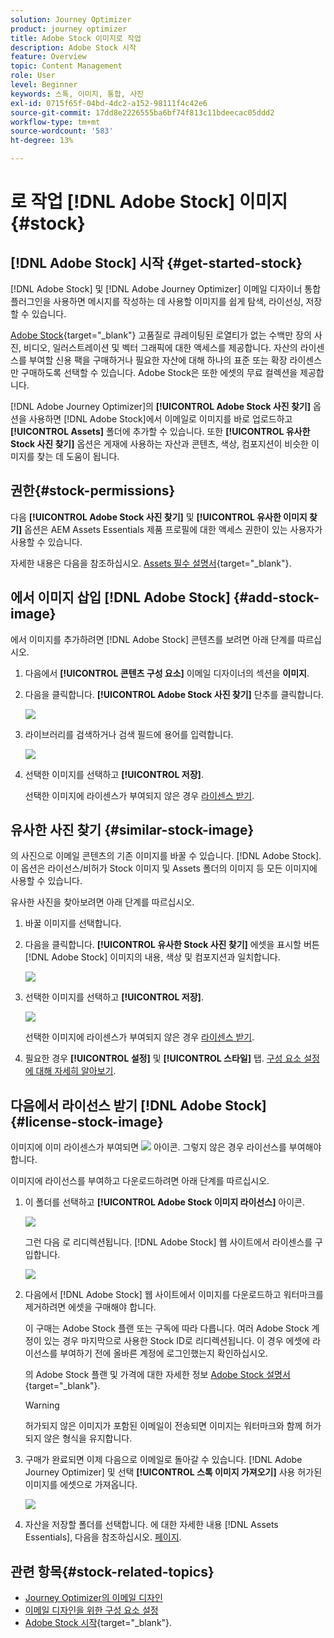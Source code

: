 ```yaml
---
solution: Journey Optimizer
product: journey optimizer
title: Adobe Stock 이미지로 작업
description: Adobe Stock 시작
feature: Overview
topic: Content Management
role: User
level: Beginner
keywords: 스톡, 이미지, 통합, 사진
exl-id: 0715f65f-04bd-4dc2-a152-98111f4c42e6
source-git-commit: 17dd8e2226555ba6bf74f813c11bdeecac05ddd2
workflow-type: tm+mt
source-wordcount: '583'
ht-degree: 13%

---
```


# 로 작업 [!DNL Adobe Stock] 이미지 {#stock}

## [!DNL Adobe Stock] 시작 {#get-started-stock}

[!DNL Adobe Stock] 및 [!DNL Adobe Journey Optimizer] 이메일 디자이너 통합 플러그인을 사용하면 메시지를 작성하는 데 사용할 이미지를 쉽게 탐색, 라이선싱, 저장할 수 있습니다.

[Adobe Stock](https://helpx.adobe.com/stock/get-started.html){target="_blank"} 고품질로 큐레이팅된 로열티가 없는 수백만 장의 사진, 비디오, 일러스트레이션 및 벡터 그래픽에 대한 액세스를 제공합니다. 자산의 라이센스를 부여할 신용 팩을 구매하거나 필요한 자산에 대해 하나의 표준 또는 확장 라이센스만 구매하도록 선택할 수 있습니다. Adobe Stock은 또한 에셋의 무료 컬렉션을 제공합니다.

[!DNL Adobe Journey Optimizer]의 **[!UICONTROL Adobe Stock 사진 찾기]** 옵션을 사용하면 [!DNL Adobe Stock]에서 이메일로 이미지를 바로 업로드하고 **[!UICONTROL Assets]** 폴더에 추가할 수 있습니다. 또한 **[!UICONTROL 유사한 Stock 사진 찾기]** 옵션은 게재에 사용하는 자산과 콘텐츠, 색상, 컴포지션이 비슷한 이미지를 찾는 데 도움이 됩니다.

## 권한{#stock-permissions}

다음 **[!UICONTROL Adobe Stock 사진 찾기]** 및 **[!UICONTROL 유사한 이미지 찾기]** 옵션은 AEM Assets Essentials 제품 프로필에 대한 액세스 권한이 있는 사용자가 사용할 수 있습니다.

자세한 내용은 다음을 참조하십시오. [Assets 필수 설명서](https://experienceleague.adobe.com/docs/experience-manager-assets-essentials/help/get-started-admins/deploy-administer.html#add-users-to-essentials){target="_blank"}.

## 에서 이미지 삽입 [!DNL Adobe Stock] {#add-stock-image}

에서 이미지를 추가하려면 [!DNL Adobe Stock] 콘텐츠를 보려면 아래 단계를 따르십시오.

1. 다음에서 **[!UICONTROL 콘텐츠 구성 요소]** 이메일 디자이너의 섹션을 **이미지**.

1. 다음을 클릭합니다. **[!UICONTROL Adobe Stock 사진 찾기]** 단추를 클릭합니다.

   ![](assets/stock-find-photos.png)

1. 라이브러리를 검색하거나 검색 필드에 용어를 입력합니다.

   ![](assets/stock-select-from-lib.png)

1. 선택한 이미지를 선택하고 **[!UICONTROL 저장]**.

   선택한 이미지에 라이센스가 부여되지 않은 경우 [라이센스 받기](#license-stock-image).

## 유사한 사진 찾기 {#similar-stock-image}

의 사진으로 이메일 콘텐츠의 기존 이미지를 바꿀 수 있습니다. [!DNL Adobe Stock]. 이 옵션은 라이선스/비허가 Stock 이미지 및 Assets 폴더의 이미지 등 모든 이미지에 사용할 수 있습니다.

유사한 사진을 찾아보려면 아래 단계를 따르십시오.

1. 바꿀 이미지를 선택합니다.
1. 다음을 클릭합니다. **[!UICONTROL 유사한 Stock 사진 찾기]** 에셋을 표시할 버튼 [!DNL Adobe Stock] 이미지의 내용, 색상 및 컴포지션과 일치합니다.

   ![](assets/stock-similar.png)

1. 선택한 이미지를 선택하고 **[!UICONTROL 저장]**.

   ![](assets/stock-similar-results.png)

   선택한 이미지에 라이센스가 부여되지 않은 경우 [라이센스 받기](#license-stock-image).

1. 필요한 경우 **[!UICONTROL 설정]** 및 **[!UICONTROL 스타일]** 탭. [구성 요소 설정에 대해 자세히 알아보기](../email/content-components.md).

## 다음에서 라이선스 받기 [!DNL Adobe Stock] {#license-stock-image}

이미지에 이미 라이센스가 부여되면 ![](assets/stock_10.png) 아이콘. 그렇지 않은 경우 라이선스를 부여해야 합니다.

이미지에 라이선스를 부여하고 다운로드하려면 아래 단계를 따르십시오.

1. 이 폴더를 선택하고 **[!UICONTROL Adobe Stock 이미지 라이선스]** 아이콘.

   ![](assets/stock-license-icon.png)

   그런 다음 로 리디렉션됩니다. [!DNL Adobe Stock] 웹 사이트에서 라이센스를 구입합니다.

   ![](assets/stock-license-photo.png)

1. 다음에서 [!DNL Adobe Stock] 웹 사이트에서 이미지를 다운로드하고 워터마크를 제거하려면 에셋을 구매해야 합니다.

   이 구매는 Adobe Stock 플랜 또는 구독에 따라 다릅니다. 여러 Adobe Stock 계정이 있는 경우 마지막으로 사용한 Stock ID로 리디렉션됩니다. 이 경우 에셋에 라이선스를 부여하기 전에 올바른 계정에 로그인했는지 확인하십시오.

   의 Adobe Stock 플랜 및 가격에 대한 자세한 정보 [Adobe Stock 설명서](https://stock.adobe.com/plans){target="_blank"}.

   >[!WARNING]
   > 허가되지 않은 이미지가 포함된 이메일이 전송되면 이미지는 워터마크와 함께 허가되지 않은 형식을 유지합니다.

1. 구매가 완료되면 이제 다음으로 이메일로 돌아갈 수 있습니다. [!DNL Adobe Journey Optimizer] 및 선택 **[!UICONTROL 스톡 이미지 가져오기]** 사용 허가된 이미지를 에셋으로 가져옵니다.

   ![](assets/stock_6.png)

1. 자산을 저장할 폴더를 선택합니다. 에 대한 자세한 내용 [!DNL Assets Essentials], 다음을 참조하십시오. [페이지](assets-essentials.md#get-started-assets-essentials).

## 관련 항목{#stock-related-topics}

* [Journey Optimizer의 이메일 디자인](../email/get-started-email-design.md)
* [이메일 디자인을 위한 구성 요소 설정](../email/content-components.md)
* [Adobe Stock 시작](https://helpx.adobe.com/stock/get-started.html){target="_blank"}.

